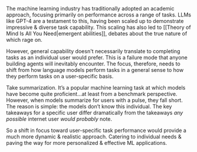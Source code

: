 The machine learning industry has traditionally adopted an academic approach, focusing primarily on performance across a range of tasks. LLMs like GPT-4 are a testament to this, having been scaled up to demonstrate impressive & diverse task capability. This scaling has also led to [[Theory of Mind Is All You Need|emergent abilities]], debates about the true nature of which rage on.

However, general capability doesn't necessarily translate to completing tasks as an individual user would prefer. This is a failure mode that anyone building agents will inevitably encounter. The focus, therefore, needs to shift from how language models perform tasks in a general sense to how they perform tasks on a user-specific basis.

Take summarization. It’s a popular machine learning task at which models have become quite proficient...at least from a benchmark perspective. However, when models summarize for users with a pulse, they fall short. The reason is simple: the models don’t know this individual. The key takeaways for a specific user differ dramatically from the takeaways _any possible_ internet user _would probably_ note.

So a shift in focus toward user-specific task performance would provide a much more dynamic & realistic approach. Catering to individual needs & paving the way for more personalized & effective ML applications.
